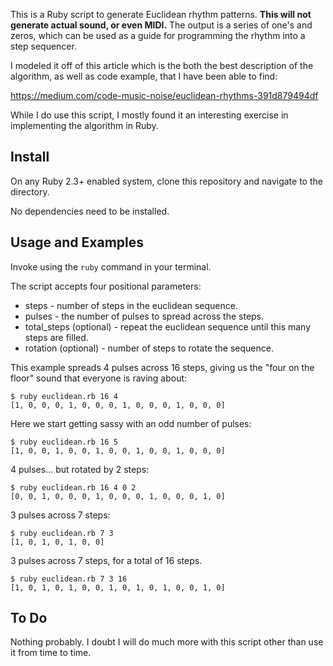 This is a Ruby script to generate Euclidean rhythm patterns. **This will not generate actual sound, or even MIDI.** The output is a series of one's and zeros, which can be used as a guide for programming the rhythm into a step sequencer.

I modeled it off of this article which is the both the best description of the algorithm, as well as code example, that I have been able to find:

[https://medium.com/code-music-noise/euclidean-rhythms-391d879494df
](https://medium.com/code-music-noise/euclidean-rhythms-391d879494df)

While I do use this script, I mostly found it an interesting exercise in implementing the algorithm in Ruby.

## Install

On any Ruby 2.3+ enabled system, clone this repository and navigate to the directory.

No dependencies need to be installed.

## Usage and Examples

Invoke using the `ruby` command in your terminal.

The script accepts four positional parameters:

* steps - number of steps in the euclidean sequence.
* pulses - the number of pulses to spread across the steps. 
* total_steps (optional) - repeat the euclidean sequence until this many steps are filled.
* rotation (optional) - number of steps to rotate the sequence.

This example spreads 4 pulses across 16 steps, giving us the "four on the floor" sound that everyone is raving about:

```
$ ruby euclidean.rb 16 4
[1, 0, 0, 0, 1, 0, 0, 0, 1, 0, 0, 0, 1, 0, 0, 0]
```

Here we start getting sassy with an odd number of pulses:

```
$ ruby euclidean.rb 16 5
[1, 0, 0, 1, 0, 0, 1, 0, 0, 1, 0, 0, 1, 0, 0, 0]
```

4 pulses... but rotated by 2 steps:

```
$ ruby euclidean.rb 16 4 0 2
[0, 0, 1, 0, 0, 0, 1, 0, 0, 0, 1, 0, 0, 0, 1, 0]
```

3 pulses across 7 steps:

```
$ ruby euclidean.rb 7 3 
[1, 0, 1, 0, 1, 0, 0]
```

3 pulses across 7 steps, for a total of 16 steps. 

```
$ ruby euclidean.rb 7 3 16
[1, 0, 1, 0, 1, 0, 0, 1, 0, 1, 0, 1, 0, 0, 1, 0]
```

## To Do

Nothing probably. I doubt I will do much more with this script other than use it from time to time.